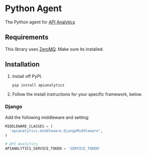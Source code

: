 Python Agent
============

The Python agent for [API Analytics](https://apianalytics.com)


Requirements
------------

This library uses [ZeroMQ](http://zeromq.org/intro:get-the-software). Make sure its installed.


Installation
------------

1. Install off PyPI.

    ```shell
    pip install apianalytics
    ```

2. Follow the install instructions for your specific framework, below.


### Django

Add the following middleware and setting:

```python
MIDDLEWARE_CLASSES = (
  'apianalytics.middleware.DjangoMiddleware',
)

# API Analytics
APIANALYTICS_SERVICE_TOKEN = 'SERVICE_TOKEN'
```

